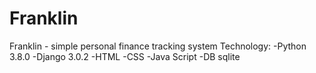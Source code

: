 # Franklin
Franklin - simple personal finance tracking system
Technology:
-Python 3.8.0
-Django 3.0.2
-HTML
-CSS
-Java Script 
-DB sqlite
